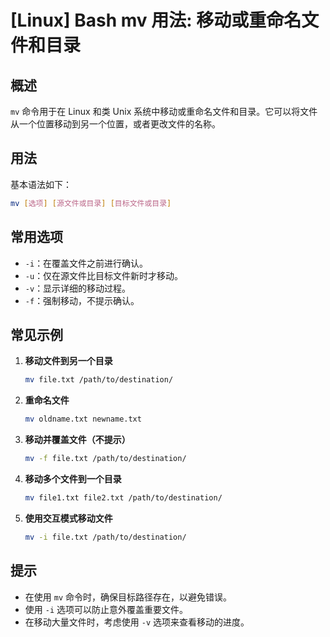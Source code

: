 # [Linux] Bash mv 用法: 移动或重命名文件和目录

## 概述
`mv` 命令用于在 Linux 和类 Unix 系统中移动或重命名文件和目录。它可以将文件从一个位置移动到另一个位置，或者更改文件的名称。

## 用法
基本语法如下：
```bash
mv [选项] [源文件或目录] [目标文件或目录]
```

## 常用选项
- `-i`：在覆盖文件之前进行确认。
- `-u`：仅在源文件比目标文件新时才移动。
- `-v`：显示详细的移动过程。
- `-f`：强制移动，不提示确认。

## 常见示例
1. **移动文件到另一个目录**
   ```bash
   mv file.txt /path/to/destination/
   ```

2. **重命名文件**
   ```bash
   mv oldname.txt newname.txt
   ```

3. **移动并覆盖文件（不提示）**
   ```bash
   mv -f file.txt /path/to/destination/
   ```

4. **移动多个文件到一个目录**
   ```bash
   mv file1.txt file2.txt /path/to/destination/
   ```

5. **使用交互模式移动文件**
   ```bash
   mv -i file.txt /path/to/destination/
   ```

## 提示
- 在使用 `mv` 命令时，确保目标路径存在，以避免错误。
- 使用 `-i` 选项可以防止意外覆盖重要文件。
- 在移动大量文件时，考虑使用 `-v` 选项来查看移动的进度。